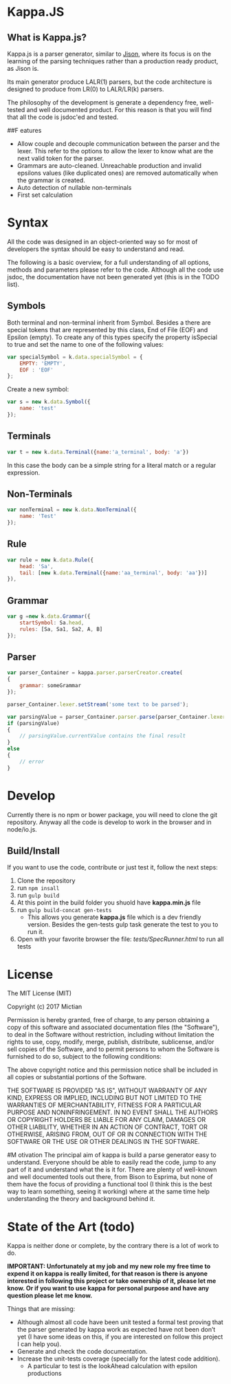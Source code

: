 # Kappa.JS


## What is Kappa.js?
Kappa.js is a parser generator, similar to [Jison](http://jison.org), where its focus is on the learning of the parsing techniques rather than a production ready product, as Jison is.

Its main generator produce LALR(1) parsers, but the code architecture is designed to produce from LR(0) to LALR/LR(k) parsers.

The philosophy of the development is generate a dependency free, well-tested and well documented product. For this reason is that you will find that all the code is jsdoc'ed and tested.

##F eatures
* Allow couple and decouple communication between the parser and the lexer. This refer to the options to allow the lexer to know what are the next valid token for the parser.
* Grammars are auto-cleaned. Unreachable production and invalid epsilons values (like duplicated ones) are removed automatically when the grammar is created.
* Auto detection of nullable non-terminals
* First set calculation


# Syntax
All the code was designed in an object-oriented way so for most of developers the syntax should be easy to understand and read.

The following is a basic overview, for a full understanding of all options, methods and parameters please refer to the code. Although all the code use jsdoc, the documentation have not been generated yet (this is in the TODO list).

## Symbols
Both terminal and non-terminal inherit from Symbol. Besides a there are special tokens that are represented by this class, End of File (EOF) and Epsilon (empty). To create any of this types specify the property isSpecial to true and set the name to one of the following values:
```javascript
var specialSymbol = k.data.specialSymbol = {
	EMPTY: 'EMPTY',
	EOF : 'EOF'
};
```

Create a new symbol:
```javascript
var s = new k.data.Symbol({
	name: 'test'
});
```

## Terminals

```javascript
var t = new k.data.Terminal({name:'a_terminal', body: 'a'})
```
In this case the body can be a simple string for a literal match or a regular expression.

## Non-Terminals
```javascript
var nonTerminal = new k.data.NonTerminal({
	name: 'Test'
});
```

## Rule
```javascript
var rule = new k.data.Rule({
	head: 'Sa',
	tail: [new k.data.Terminal({name:'aa_terminal', body: 'aa'})]
}),
```
## Grammar

```javascript
var g =new k.data.Grammar({
	startSymbol: Sa.head,
	rules: [Sa, Sa1, Sa2, A, B]
});
```

## Parser

```javascript
var parser_Container = kappa.parser.parserCreator.create(
{
	grammar: someGrammar
});

parser_Container.lexer.setStream('some text to be parsed');

var parsingValue = parser_Container.parser.parse(parser_Container.lexer);
if (parsingValue)
{
    // parsingValue.currentValue contains the final result
}
else
{
    // error
}
```
# Develop
Currently there is no npm or bower package, you will need to clone the git repository. Anyway all the code is develop to work in the browser and in node/io.js.

## Build/Install
If you want to use the code, contribute or just test it, follow the next steps:
1. Clone the repository
2. run ```npm insall```
3. run ```gulp build```
4. At this point in the build folder you shuold have **kappa.min.js** file
5. run ```gulp build-concat gen-tests```
    * This allows you generate **kappa.js** file which is a dev friendly version. Besides the gen-tests gulp task generate the test to you to run it.
6. Open with your favorite browser the file: _tests/SpecRunner.html_ to run all tests

# License
The MIT License (MIT)

Copyright (c) 2017 Mictian

Permission is hereby granted, free of charge, to any person obtaining a copy
of this software and associated documentation files (the "Software"), to deal
in the Software without restriction, including without limitation the rights
to use, copy, modify, merge, publish, distribute, sublicense, and/or sell
copies of the Software, and to permit persons to whom the Software is
furnished to do so, subject to the following conditions:

The above copyright notice and this permission notice shall be included in all
copies or substantial portions of the Software.

THE SOFTWARE IS PROVIDED "AS IS", WITHOUT WARRANTY OF ANY KIND, EXPRESS OR
IMPLIED, INCLUDING BUT NOT LIMITED TO THE WARRANTIES OF MERCHANTABILITY,
FITNESS FOR A PARTICULAR PURPOSE AND NONINFRINGEMENT. IN NO EVENT SHALL THE
AUTHORS OR COPYRIGHT HOLDERS BE LIABLE FOR ANY CLAIM, DAMAGES OR OTHER
LIABILITY, WHETHER IN AN ACTION OF CONTRACT, TORT OR OTHERWISE, ARISING FROM,
OUT OF OR IN CONNECTION WITH THE SOFTWARE OR THE USE OR OTHER DEALINGS IN THE
SOFTWARE.

#M otivation
The principal aim of kappa is build a parse generator easy to understand.
Everyone should be able to easily read the code, jump to any part of it and understand what the is it for.
There are plenty of well-known and well documented tools out there, from Bison to Esprima, but none of them have the focus of providing a functional tool (I think this is the best way to learn something, seeing it working) where at the same time help understanding the theory and background behind it.

# State of the Art (todo)
Kappa is neither done or complete, by the contrary there is a lot of work to do.

**IMPORTANT: Unfortunately at my job and my new role my free time to expend it on kappa is really limited, for that reason is there is anyone interested in following this project or take ownership of it, please let me know. Or if you want to use kappa for personal purpose and have any question please let me know.**

Things that are missing:
* Although almost all code have been unit tested a formal test proving that the parser generated by kappa work as expected have not been don’t yet (I have some ideas on this, if you are interested on follow this project I can help you).
* Generate and check the code documentation.
* Increase the unit-tests coverage (specially for the latest code addition).
    *  A particular to test is the lookAhead calculation with epsilon productions
